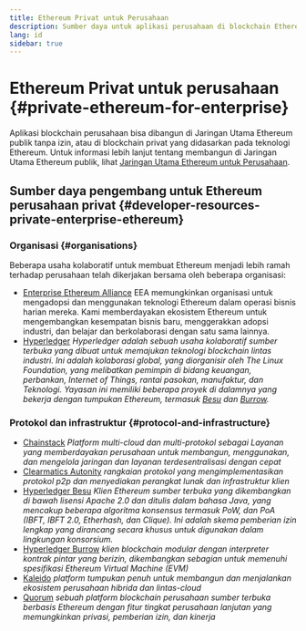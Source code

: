 ```yaml
---
title: Ethereum Privat untuk Perusahaan
description: Sumber daya untuk aplikasi perusahaan di blockchain Ethereum privat.
lang: id
sidebar: true
---
```


# Ethereum Privat untuk perusahaan {#private-ethereum-for-enterprise}

Aplikasi blockchain perusahaan bisa dibangun di Jaringan Utama Ethereum publik tanpa izin, atau di blockchain privat yang didasarkan pada teknologi Ethereum. Untuk informasi lebih lanjut tentang membangun di Jaringan Utama Ethereum publik, lihat [Jaringan Utama Ethereum untuk Perusahaan](/enterprise/).

## Sumber daya pengembang untuk Ethereum perusahaan privat {#developer-resources-private-enterprise-ethereum}

### Organisasi {#organisations}

Beberapa usaha kolaboratif untuk membuat Ethereum menjadi lebih ramah terhadap perusahaan telah dikerjakan bersama oleh beberapa organisasi:

- [Enterprise Ethereum Alliance](https://entethalliance.org/) EEA memungkinkan organisasi untuk mengadopsi dan menggunakan teknologi Ethereum dalam operasi bisnis harian mereka. Kami memberdayakan ekosistem Ethereum untuk mengembangkan kesempatan bisnis baru, menggerakkan adopsi industri, dan belajar dan berkolaborasi dengan satu sama lainnya.
- [Hyperledger](https://hyperledger.org) _Hyperledger adalah sebuah usaha kolaboratif sumber terbuka yang dibuat untuk memajukan teknologi blockchain lintas industri. Ini adalah kolaborasi global, yang diorganisir oleh The Linux Foundation, yang melibatkan pemimpin di bidang keuangan, perbankan, Internet of Things, rantai pasokan, manufaktur, dan Teknologi. Yayasan ini memiliki beberapa proyek di dalamnya yang bekerja dengan tumpukan Ethereum, termasuk [Besu](https://www.hyperledger.org/use/besu) dan [Burrow](https://www.hyperledger.org/projects/hyperledger-burrow)._

### Protokol dan infrastruktur {#protocol-and-infrastructure}

- [Chainstack](https://chainstack.com/) _Platform multi-cloud dan multi-protokol sebagai Layanan yang memberdayakan perusahaan untuk membangun, menggunakan, dan mengelola jaringan dan layanan terdesentralisasi dengan cepat_
- [Clearmatics Autonity](https://www.clearmatics.com/about/) _rangkaian protokol yang mengimplementasikan protokol p2p dan menyediakan perangkat lunak dan infrastruktur klien_
- [Hyperledger Besu](https://www.hyperledger.org/use/besu) _Klien Ethereum sumber terbuka yang dikembangkan di bawah lisensi Apache 2.0 dan ditulis dalam bahasa Java, yang mencakup beberapa algoritma konsensus termasuk PoW, dan PoA (IBFT, IBFT 2.0, Etherhash, dan Clique). Ini adalah skema pemberian izin lengkap yang dirancang secara khusus untuk digunakan dalam lingkungan konsorsium._
- [Hyperledger Burrow](https://www.hyperledger.org/projects/hyperledger-burrow) _klien blockchain modular dengan interpreter kontrak pintar yang berizin, dikembangkan sebagian untuk memenuhi spesifikasi Ethereum Virtual Machine (EVM)_
- [Kaleido](https://kaleido.io/) _platform tumpukan penuh untuk membangun dan menjalankan ekosistem perusahaan hibrida dan lintas-cloud_
- [Quorum](https://consensys.net/quorum/) _sebuah platform blockchain perusahaan sumber terbuka berbasis Ethereum dengan fitur tingkat perusahaan lanjutan yang memungkinkan privasi, pemberian izin, dan kinerja_
